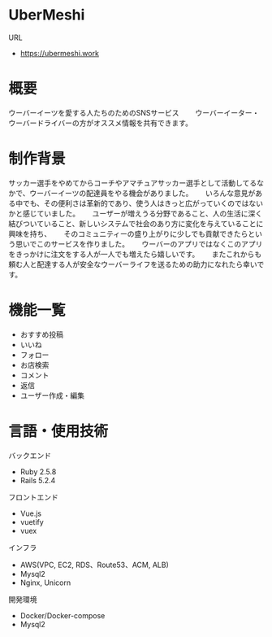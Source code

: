 # UberMeshi
URL
* https://ubermeshi.work

# 概要
ウーバーイーツを愛する人たちのためのSNSサービス　　
ウーバーイーター・ウーバードライバーの方がオススメ情報を共有できます。

# 制作背景
サッカー選手をやめてからコーチやアマチュアサッカー選手として活動してるなかで、ウーバーイーツの配達員をやる機会がありました。　　
いろんな意見がある中でも、その便利さは革新的であり、使う人はきっと広がっていくのではないかと感じていました。　　
ユーザーが増えうる分野であること、人の生活に深く結びついていること、新しいシステムで社会のあり方に変化を与えていることに興味を持ち、　　
そのコミュニティーの盛り上がりに少しでも貢献できたらという思いでこのサービスを作りました。　　
ウーバーのアプリではなくこのアプリをきっかけに注文をする人が一人でも増えたら嬉しいです。　　
またこれからも頼む人と配達する人が安全なウーバーライフを送るための助力になれたら幸いです。　　

# 機能一覧
* おすすめ投稿
* いいね
* フォロー
* お店検索
* コメント
* 返信
* ユーザー作成・編集



# 言語・使用技術
バックエンド
* Ruby 2.5.8
* Rails 5.2.4

フロントエンド
* Vue.js
* vuetify
* vuex

インフラ
* AWS(VPC, EC2, RDS、Route53、ACM, ALB)
* Mysql2
* Nginx, Unicorn

開発環境
* Docker/Docker-compose
* Mysql2
